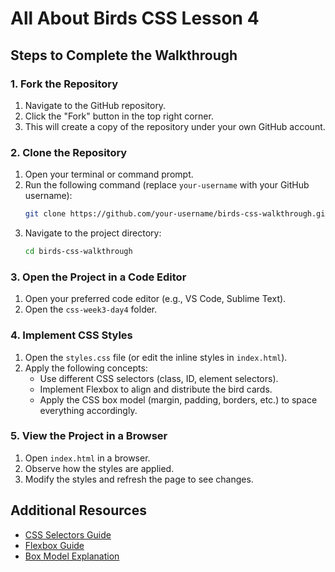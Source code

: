 # All About Birds CSS Lesson 4

## Steps to Complete the Walkthrough

### 1. Fork the Repository
1. Navigate to the GitHub repository.
2. Click the "Fork" button in the top right corner.
3. This will create a copy of the repository under your own GitHub account.

### 2. Clone the Repository
1. Open your terminal or command prompt.
2. Run the following command (replace `your-username` with your GitHub username):
   ```sh
   git clone https://github.com/your-username/birds-css-walkthrough.git
   ```
3. Navigate to the project directory:
   ```sh
   cd birds-css-walkthrough
   ```

### 3. Open the Project in a Code Editor
1. Open your preferred code editor (e.g., VS Code, Sublime Text).
2. Open the `css-week3-day4` folder.

### 4. Implement CSS Styles
1. Open the `styles.css` file (or edit the inline styles in `index.html`).
2. Apply the following concepts:
   - Use different CSS selectors (class, ID, element selectors).
   - Implement Flexbox to align and distribute the bird cards.
   - Apply the CSS box model (margin, padding, borders, etc.) to space everything accordingly.

### 5. View the Project in a Browser
1. Open `index.html` in a browser.
2. Observe how the styles are applied.
3. Modify the styles and refresh the page to see changes.

## Additional Resources
- [CSS Selectors Guide](https://developer.mozilla.org/en-US/docs/Learn/CSS/Building_blocks/Selectors)
- [Flexbox Guide](https://css-tricks.com/snippets/css/a-guide-to-flexbox/)
- [Box Model Explanation](https://developer.mozilla.org/en-US/docs/Web/CSS/CSS_Box_Model)


